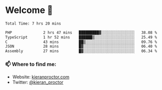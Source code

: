# Welcome 🦘

<!--START_SECTION:waka-->

```txt
Total Time: 7 hrs 20 mins

PHP              2 hrs 47 mins   █████████▓░░░░░░░░░░░░░░░   38.08 %
TypeScript       1 hr 52 mins    ██████▒░░░░░░░░░░░░░░░░░░   25.49 %
C                43 mins         ██▒░░░░░░░░░░░░░░░░░░░░░░   09.76 %
JSON             28 mins         █▓░░░░░░░░░░░░░░░░░░░░░░░   06.40 %
Assembly         27 mins         █▓░░░░░░░░░░░░░░░░░░░░░░░   06.34 %
```

<!--END_SECTION:waka-->

### 📫 Where to find me:

-   Website: [kieranproctor.com](https://kieranproctor.com/)
-   Twitter: [@kieran_proctor](https://twitter.com/kieran_proctor)
